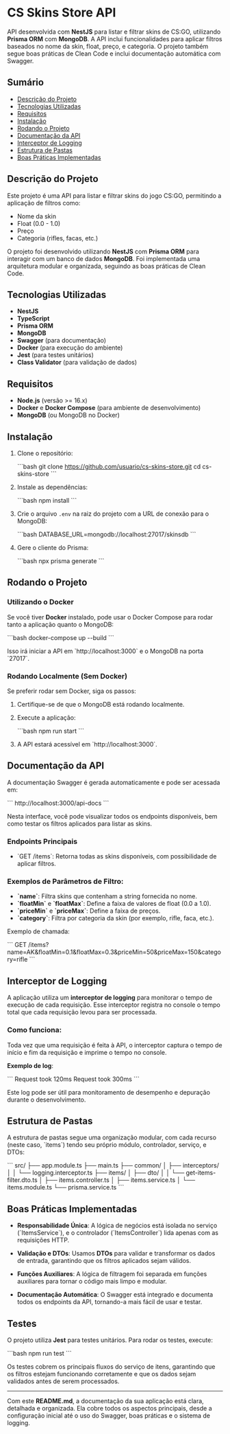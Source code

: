 
# CS Skins Store API

API desenvolvida com **NestJS** para listar e filtrar skins de CS:GO, utilizando **Prisma ORM** com **MongoDB**. A API inclui funcionalidades para aplicar filtros baseados no nome da skin, float, preço, e categoria. O projeto também segue boas práticas de Clean Code e inclui documentação automática com Swagger.

## Sumário

- [Descrição do Projeto](#descrição-do-projeto)
- [Tecnologias Utilizadas](#tecnologias-utilizadas)
- [Requisitos](#requisitos)
- [Instalação](#instalação)
- [Rodando o Projeto](#rodando-o-projeto)
- [Documentação da API](#documentação-da-api)
- [Interceptor de Logging](#interceptor-de-logging)
- [Estrutura de Pastas](#estrutura-de-pastas)
- [Boas Práticas Implementadas](#boas-práticas-implementadas)

## Descrição do Projeto

Este projeto é uma API para listar e filtrar skins do jogo CS:GO, permitindo a aplicação de filtros como:
- Nome da skin
- Float (0.0 - 1.0)
- Preço
- Categoria (rifles, facas, etc.)

O projeto foi desenvolvido utilizando **NestJS** com **Prisma ORM** para interagir com um banco de dados **MongoDB**. Foi implementada uma arquitetura modular e organizada, seguindo as boas práticas de Clean Code.

## Tecnologias Utilizadas

- **NestJS**
- **TypeScript**
- **Prisma ORM**
- **MongoDB**
- **Swagger** (para documentação)
- **Docker** (para execução do ambiente)
- **Jest** (para testes unitários)
- **Class Validator** (para validação de dados)

## Requisitos

- **Node.js** (versão >= 16.x)
- **Docker** e **Docker Compose** (para ambiente de desenvolvimento)
- **MongoDB** (ou MongoDB no Docker)

## Instalação

1. Clone o repositório:

    \`\`\`bash
    git clone https://github.com/usuario/cs-skins-store.git
    cd cs-skins-store
    \`\`\`

2. Instale as dependências:

    \`\`\`bash
    npm install
    \`\`\`

3. Crie o arquivo `.env` na raiz do projeto com a URL de conexão para o MongoDB:

    \`\`\`bash
    DATABASE_URL=mongodb://localhost:27017/skinsdb
    \`\`\`

4. Gere o cliente do Prisma:

    \`\`\`bash
    npx prisma generate
    \`\`\`

## Rodando o Projeto

### Utilizando o Docker

Se você tiver **Docker** instalado, pode usar o Docker Compose para rodar tanto a aplicação quanto o MongoDB:

\`\`\`bash
docker-compose up --build
\`\`\`

Isso irá iniciar a API em \`http://localhost:3000\` e o MongoDB na porta \`27017\`.

### Rodando Localmente (Sem Docker)

Se preferir rodar sem Docker, siga os passos:

1. Certifique-se de que o MongoDB está rodando localmente.
2. Execute a aplicação:

    \`\`\`bash
    npm run start
    \`\`\`

3. A API estará acessível em \`http://localhost:3000\`.

## Documentação da API

A documentação Swagger é gerada automaticamente e pode ser acessada em:

\`\`\`
http://localhost:3000/api-docs
\`\`\`

Nesta interface, você pode visualizar todos os endpoints disponíveis, bem como testar os filtros aplicados para listar as skins.

### Endpoints Principais

- \`GET /items\`: Retorna todas as skins disponíveis, com possibilidade de aplicar filtros.

### Exemplos de Parâmetros de Filtro:

- **\`name\`**: Filtra skins que contenham a string fornecida no nome.
- **\`floatMin\`** e **\`floatMax\`**: Define a faixa de valores de float (0.0 a 1.0).
- **\`priceMin\`** e **\`priceMax\`**: Define a faixa de preços.
- **\`category\`**: Filtra por categoria da skin (por exemplo, rifle, faca, etc.).

Exemplo de chamada:

\`\`\`
GET /items?name=AK&floatMin=0.1&floatMax=0.3&priceMin=50&priceMax=150&category=rifle
\`\`\`

## Interceptor de Logging

A aplicação utiliza um **interceptor de logging** para monitorar o tempo de execução de cada requisição. Esse interceptor registra no console o tempo total que cada requisição levou para ser processada.

### Como funciona:

Toda vez que uma requisição é feita à API, o interceptor captura o tempo de início e fim da requisição e imprime o tempo no console.

**Exemplo de log**:

\`\`\`
Request took 120ms
Request took 300ms
\`\`\`

Este log pode ser útil para monitoramento de desempenho e depuração durante o desenvolvimento.

## Estrutura de Pastas

A estrutura de pastas segue uma organização modular, com cada recurso (neste caso, \`items\`) tendo seu próprio módulo, controlador, serviço, e DTOs:

\`\`\`
src/
  ├── app.module.ts
  ├── main.ts
  ├── common/
  │    ├── interceptors/
  │    │    └── logging.interceptor.ts
  ├── items/
  │    ├── dto/
  │    │    └── get-items-filter.dto.ts
  │    ├── items.controller.ts
  │    ├── items.service.ts
  │    └── items.module.ts
  └── prisma.service.ts
\`\`\`

## Boas Práticas Implementadas

- **Responsabilidade Única**: A lógica de negócios está isolada no serviço (\`ItemsService\`), e o controlador (\`ItemsController\`) lida apenas com as requisições HTTP.
  
- **Validação e DTOs**: Usamos **DTOs** para validar e transformar os dados de entrada, garantindo que os filtros aplicados sejam válidos.

- **Funções Auxiliares**: A lógica de filtragem foi separada em funções auxiliares para tornar o código mais limpo e modular.

- **Documentação Automática**: O Swagger está integrado e documenta todos os endpoints da API, tornando-a mais fácil de usar e testar.

## Testes

O projeto utiliza **Jest** para testes unitários. Para rodar os testes, execute:

\`\`\`bash
npm run test
\`\`\`

Os testes cobrem os principais fluxos do serviço de itens, garantindo que os filtros estejam funcionando corretamente e que os dados sejam validados antes de serem processados.

---

Com este **README.md**, a documentação da sua aplicação está clara, detalhada e organizada. Ela cobre todos os aspectos principais, desde a configuração inicial até o uso do Swagger, boas práticas e o sistema de logging.

